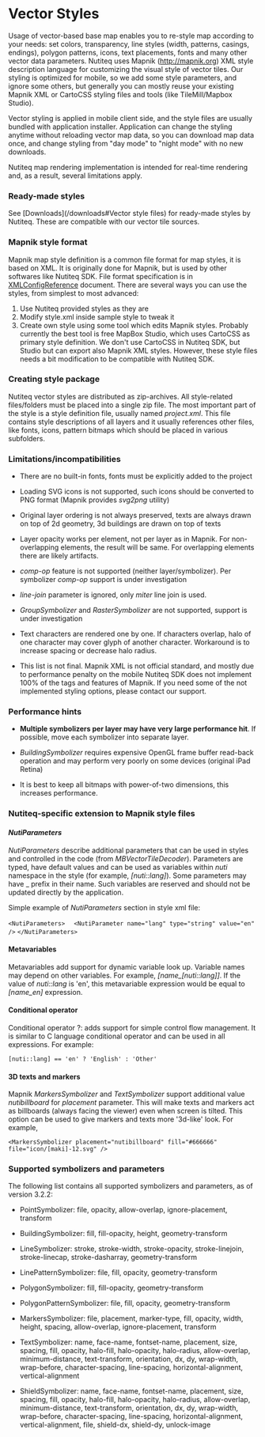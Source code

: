 # Vector Styles

Usage of vector-based base map enables you to re-style map according to your needs: set colors, transparency, line styles (width, patterns, casings, endings), polygon patterns, icons, text placements, fonts and many other vector data parameters. Nutiteq uses Mapnik (http://mapnik.org) XML style description language for customizing the visual style of vector tiles. Our styling is optimized for mobile, so we add some style parameters, and ignore some others, but generally you can mostly reuse your existing Mapnik XML or CartoCSS styling files and tools (like TileMill/Mapbox Studio).

Vector styling is applied in mobile client side, and the style files are usually bundled with application installer. Application can change the styling anytime without reloading vector map data, so you can download map data once, and change styling from "day mode" to "night mode" with no new downloads.

Nutiteq map rendering implementation is intended for real-time rendering and, as a result, several limitations apply.

### Ready-made styles
See [Downloads](/downloads#Vector style files) for ready-made styles by Nutiteq. These are compatible with our vector tile sources.

### Mapnik style format
Mapnik map style definition is a common file format for map styles, it is based on XML. It is originally done for Mapnik, but is used by other softwares like Nutiteq SDK. File format specification is in [XMLConfigReference](https://github.com/mapnik/mapnik/wiki/XMLConfigReference) document. There are several ways you can use the styles, from simplest to most advanced:

 1. Use Nutiteq provided styles as they are
 1. Modify style.xml inside sample style to tweak it
 1. Create own style using some tool which edits Mapnik styles. Probably currently the best tool is free MapBox Studio, which uses CartoCSS as primary style definition. We don't use CartoCSS in Nutiteq SDK, but Studio but can export also Mapnik XML styles. However, these style files needs a bit modification to be compatible with Nutiteq SDK. 

### Creating style package

Nutiteq vector styles are distributed as zip-archives. All style-related files/folders must be placed into a single zip file.
The most important part of the style is a style definition file, usually named _project.xml_. This file contains style descriptions of all layers and it usually references other files, like fonts, icons, pattern bitmaps which should be placed in various subfolders.

### Limitations/incompatibilities

* There are no built-in fonts, fonts must be explicitly added to the project

* Loading SVG icons is not supported, such icons should be converted to PNG format (Mapnik provides _svg2png_ utility)

* Original layer ordering is not always preserved, texts are always drawn on top of 2d geometry, 3d buildings are drawn on top of texts

* Layer opacity works per element, not per layer as in Mapnik. For non-overlapping elements, the result will be same. For overlapping elements there are likely artifacts.

* _comp-op_ feature is not supported (neither layer/symbolizer). Per symbolizer _comp-op_ support is under investigation

* _line-join_ parameter is ignored, only _miter_ line join is used. 

* _GroupSymbolizer_ and _RasterSymbolizer_ are not supported, support is under investigation

* Text characters are rendered one by one. If characters overlap, halo of one character may cover glyph of another character. Workaround is to increase spacing or decrease halo radius.

* This list is not final. Mapnik XML is not official standard, and mostly due to performance penalty on the mobile Nutiteq SDK does not implement 100% of the tags and features of Mapnik. If you need some of the not implemented styling options, please contact our support. 

### Performance hints 

* **Multiple symbolizers per layer may have very large performance hit**. If possible, move each symbolizer into separate layer.

* _BuildingSymbolizer_ requires expensive OpenGL frame buffer read-back operation and may perform very poorly on some devices (original iPad Retina)

* It is best to keep all bitmaps with power-of-two dimensions, this increases performance.

### Nutiteq-specific extension to Mapnik style files

#### _NutiParameters_

_NutiParameters_ describe additional parameters that can be used in styles and controlled in the code (from _MBVectorTileDecoder_).
Parameters are typed, have default values and can be used as variables within _nuti_ namespace in the style (for example, *[nuti::lang]*).
Some parameters may have _ prefix in their name. Such variables are reserved and should not be updated directly by the application.

Simple example of _NutiParameters_ section in style xml file:

`<NutiParameters>`
`  <NutiParameter name="lang" type="string" value="en" />`
`</NutiParameters>`

#### Metavariables

Metavariables add support for dynamic variable look up. Variable names may depend on other variables. For example, *[name_[nuti::lang]]*.
If the value of *nuti::lang* is 'en', this metavariable expression would be equal to *[name_en]* expression.

#### Conditional operator

Conditional operator ?: adds support for simple control flow management. It is similar to C language conditional operator and can be used in all 
expressions. For example:

`[nuti::lang] == 'en' ? 'English' : 'Other'`

#### 3D texts and markers

Mapnik _MarkersSymbolizer_ and _TextSymbolizer_ support additional value _nutibillboard_ for _placement_ parameter. This will make texts and
markers act as billboards (always facing the viewer) even when screen is tilted. This option can be used to give markers and texts more
'3d-like' look. For example,

`<MarkersSymbolizer placement="nutibillboard" fill="#666666" file="icon/[maki]-12.svg" />`

### Supported symbolizers and parameters

The following list contains all supported symbolizers and parameters, as of version 3.2.2:

* PointSymbolizer: file, opacity, allow-overlap, ignore-placement, transform

* BuildingSymbolizer: fill, fill-opacity, height, geometry-transform

* LineSymbolizer: stroke, stroke-width, stroke-opacity, stroke-linejoin, stroke-linecap, stroke-dasharray, geometry-transform

* LinePatternSymbolizer: file, fill, opacity, geometry-transform

* PolygonSymbolizer: fill, fill-opacity, geometry-transform

* PolygonPatternSymbolizer: file, fill, opacity, geometry-transform

* MarkersSymbolizer: file, placement, marker-type, fill, opacity, width, height, spacing, allow-overlap, ignore-placement, transform

* TextSymbolizer: name, face-name, fontset-name, placement, size, spacing, fill, opacity, halo-fill, halo-opacity, halo-radius, allow-overlap, minimum-distance, text-transform, orientation, dx, dy, wrap-width, wrap-before, character-spacing, line-spacing, horizontal-alignment, vertical-alignment

* ShieldSymbolizer: name, face-name, fontset-name, placement, size, spacing, fill, opacity, halo-fill, halo-opacity, halo-radius, allow-overlap, minimum-distance, text-transform, orientation, dx, dy, wrap-width, wrap-before, character-spacing, line-spacing, horizontal-alignment, vertical-alignment, file, shield-dx, shield-dy, unlock-image
